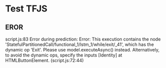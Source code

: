 # Test TFJS

## EROR
script.js:83 Error during prediction: Error: This execution contains the node 'StatefulPartitionedCall/functional_1/lstm_1/while/exit/_41', which has the dynamic op 'Exit'. Please use model.executeAsync() instead. Alternatively, to avoid the dynamic ops, specify the inputs [Identity]
    at HTMLButtonElement.<anonymous> (script.js:72:44)
